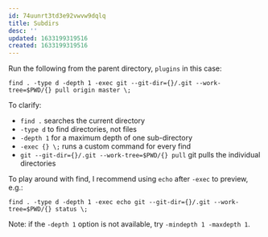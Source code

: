 ```yaml
---
id: 74uunrt3td3e92vwvw9dqlq
title: Subdirs
desc: ''
updated: 1633199319516
created: 1633199319516
---
```


Run the following from the parent directory, `plugins` in this case:

`find . -type d -depth 1 -exec git --git-dir={}/.git --work-tree=$PWD/{} pull origin master \;` 

To clarify:

* `find .` searches the current directory
* `-type d` to find directories, not files
* `-depth 1` for a maximum depth of one sub-directory
* `-exec {} \;` runs a custom command for every find
* `git --git-dir={}/.git --work-tree=$PWD/{} pull` git pulls the individual directories

To play around with find, I recommend using `echo` after `-exec` to preview, e.g.:

`find . -type d -depth 1 -exec echo git --git-dir={}/.git --work-tree=$PWD/{} status \;` 

Note: if the `-depth 1` option is not available, try `-mindepth 1 -maxdepth 1`.
